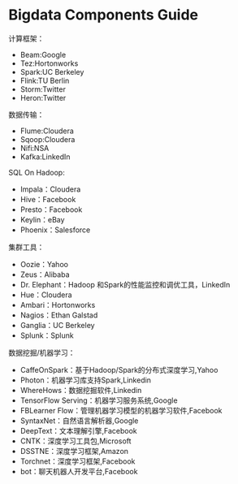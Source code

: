 # Bigdata Components Guide

计算框架：
- Beam:Google
- Tez:Hortonworks
- Spark:UC Berkeley
- Flink:TU Berlin
- Storm:Twitter
- Heron:Twitter

数据传输：
- Flume:Cloudera
- Sqoop:Cloudera
- Nifi:NSA
- Kafka:LinkedIn

SQL On Hadoop:
- Impala：Cloudera
- Hive：Facebook
- Presto：Facebook
- Keylin：eBay
- Phoenix：Salesforce

集群工具：
- Oozie：Yahoo
- Zeus：Alibaba
- Dr. Elephant：Hadoop 和Spark的性能监控和调优工具，LinkedIn
- Hue：Cloudera
- Ambari：Hortonworks
- Nagios：Ethan Galstad
- Ganglia：UC Berkeley
- Splunk：Splunk

数据挖掘/机器学习：
- CaffeOnSpark：基于Hadoop/Spark的分布式深度学习,Yahoo
- Photon：机器学习库支持Spark,Linkedin
- WhereHows：数据挖掘软件,Linkedin
- TensorFlow Serving：机器学习服务系统,Google
- FBLearner Flow：管理机器学习模型的机器学习软件,Facebook
- SyntaxNet：自然语言解析器,Google
- DeepText：文本理解引擎,Facebook
- CNTK：深度学习工具包,Microsoft
- DSSTNE：深度学习框架,Amazon
- Torchnet：深度学习框架,Facebook
- bot：聊天机器人开发平台,Facebook